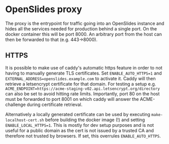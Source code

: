 # OpenSlides proxy

The proxy is the entrypoint for traffic going into an OpenSlides instance and
hides all the services needed for production behind a single port. On the
docker container this will be port 8000. An arbitrary port from the host can
then be forwarded to that (e.g. 443->8000).

## HTTPS

It is possible to make use of caddy's automatic https feature in order to not
having to manually generate TLS certificates.
Set `ENABLE_AUTO_HTTPS=1` and `EXTERNAL_ADDRESS=openslides.example.com` to
activate it. Caddy will then retrieve a letsencrypt certificate for that
domain.
For testing a setup e.g.
`ACME_ENDPOINT=https://acme-staging-v02.api.letsencrypt.org/directory` can also
be set to avoid hitting rate limits.
Importantly, port 80 on the host must be forwarded to port 8001 on which caddy
will answer the ACME-challenge during certificate retrieval.

Alternatively a locally generated certificate can be used by executing
`make-localhost-cert.sh` before building the docker image (!) and setting
`ENABLE_LOCAL_HTTPS=1`. This is mostly for dev setup purposes and is not useful
for a public domain as the cert is not issued by a trusted CA and therefore
not trusted by browsers. If set, this overrules `ENABLE_AUTO_HTTPS`.
